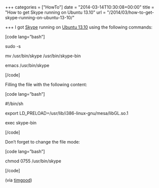 +++
categories = ["HowTo"]
date = "2014-03-14T10:30:08+00:00"
title = "How to get Skype running on Ubuntu 13.10"
url = "/2014/03/how-to-get-skype-running-on-ubuntu-13-10/"

+++
I got <a href="http://www.skype.com" title="Skype" target="_blank">Skype</a> running on <a href="http://www.ubuntu.com" title="Ubuntu" target="_blank">Ubuntu 13.10</a> using the following commands:

[code lang=&#8221;bash&#8221;]
  
sudo -s
  
mv /usr/bin/skype /usr/bin/skype-bin
  
emacs /usr/bin/skype
  
[/code]

Filling the file with the following content:

[code lang=&#8221;bash&#8221;]
  
#!/bin/sh
  
export LD_PRELOAD=/usr/lib/i386-linux-gnu/mesa/libGL.so.1
  
exec skype-bin
  
[/code]

Don&#8217;t forget to change the file mode:
  
[code lang=&#8221;bash&#8221;]
  
chmod 0755 /usr/bin/skype
  
[/code]

(via <a href="http://ubuntuforums.org/showthread.php?t=2139202" title="timgood" target="_blank">timgood</a>)